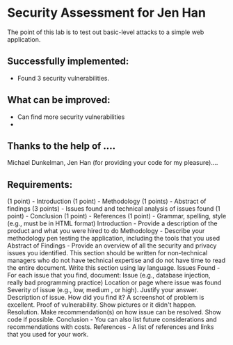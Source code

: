 # Security Assessment for Jen Han 

The point of this lab is to test out basic-level attacks to a simple web application. 

## Successfully implemented: 
 - Found 3 security vulnerabilities. 

## What can be improved: 
- Can find more security vulnerabilities 
- 

## Thanks to the help of ....
Michael Dunkelman, Jen Han (for providing your code for my pleasure).... 

## Requirements: 
(1 point) - Introduction
(1 point) - Methodology
(1 points) - Abstract of findings
(3 points) - Issues found and technical analysis of issues found
(1 point) - Conclusion
(1 point) - References
(1 point) - Grammar, spelling, style (e.g., must be in HTML format)
Introduction - Provide a description of the product and what you were hired to do
Methodology - Describe your methodology pen testing the application, including the tools that you used
Abstract of Findings - Provide an overview of all the security and privacy issues you identified. This section should be written for non-technical managers who do not have technical expertise and do not have time to read the entire document. Write this section using lay language.
Issues Found - For each issue that you find, document:
Issue (e.g., database injection, really bad programming practice)
Location or page where issue was found
Severity of issue (e.g., low, medium , or high). Justify your answer.
Description of issue. How did you find it? A screenshot of problem is excellent.
Proof of vulnerability. Show pictures or it didn't happen.
Resolution. Make recommendation(s) on how issue can be resolved. Show code if possible.
Conclusion - You can also list future considerations and recommendations with costs.
References - A list of references and links that you used for your work.
